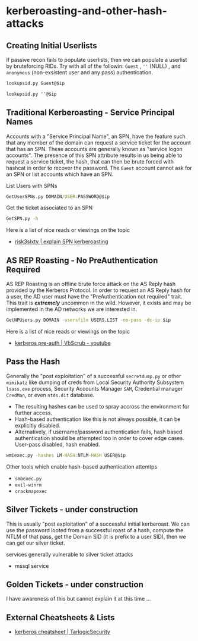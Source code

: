 # kerberoasting-and-other-hash-attacks

## Creating Initial Userlists

If passive recon fails to populate userlists, then we can populate a userlist by bruteforcing RIDs. Try with all of the followin:  `Guest` , `''` (NULL) , and `anonymous`  (non-exsistent user and any pass) authentication. 

```cmd
lookupsid.py Guest@$ip 
```

```cmd
lookupsid.py ''@$ip 
```


## Traditional Kerberoasting - Service Principal Names

Accounts with a "Service Principal Name", an SPN,  have the feature such that any member of the domain can request a service ticket for the account that has an SPN. These accounts are generally known as "service logon accounts". The presence of this SPN attribute results in us being able to request a service ticket, the hash, that can then be brute forced with hashcat in order to recover the password. The `Guest` account cannot ask for an SPN or list accounts which have an SPN. 

List Users with SPNs

```cmd
GetUserSPNs.py DOMAIN/USER:PASSWORD@$ip
```


Get the ticket associated to an SPN

```cmd
GetSPN.py -h
```


Here is a list of nice reads or viewings on the topic

- [risk3sixty | explain SPN kerberoasting](https://risk3sixty.com/2022/10/10/understanding-kerberoasting/)


## AS REP Roasting - No PreAuthentication Required 

AS REP Roasting is an offline brute force attack on the AS Reply hash provided by the Kerberos Protocol. In order to request an AS Reply hash for a user, the AD user must have the "PreAuthentication not required" trait. This trait is ***extremely*** uncommon in the wild. However, it exists and may be implemented in the AD networks we are interested in. 

```cmd
GetNPUsers.py DOMAIN -usersfile USERS.LIST -no-pass -dc-ip $ip
```

Here is a list of nice reads or viewings on the topic

- [kerberos pre-auth | VbScrub - youtube](https://www.youtube.com/watch?v=pZSyGRjHNO4&ab_channel=VbScrub)


## Pass the Hash 

Generally the "post exploitation" of a successful `secretdump.py` or other `mimikatz` like dumping of creds from Local Security Authority Subsystem `lsass.exe` process, Security Accounts Manager `SAM`, Credential manager `CredMan`, or even `ntds.dit` database. 

- The resulting hashes can be used to spray accross the environment for further access.
- Hash-based authentication like this is not always possible, it can be explicitly disabled.
- Alternatively, if username/password authentication fails, hash based authentication should be attempted too in order to cover edge cases. User-pass disabled, hash enabled.

```cmd
wmiexec.py -hashes LM-HASH:NTLM-HASH USER@$ip
```

Other tools which enable hash-based authentication attemtps

- `smbexec.py`
- `evil-winrm`
- `crackmapexec`


## Silver Tickets - under construction

This is usually "post exploitation" of a successful initial kerberoast. We can use the password looted from a successful roast of a hash, compute the NTLM of that pass, get the Domain SID (it is prefix to a user SID), then we can get our silver ticket. 

services generally vulnerable to silver ticket attacks

- mssql service


## Golden Tickets - under construction

I have awareness of this but cannot explain it at this time ...


## External Cheatsheets & Lists

- [kerberos cheatsheet  | TarlogicSecurity](https://gist.github.com/TarlogicSecurity/2f221924fef8c14a1d8e29f3cb5c5c4a)
